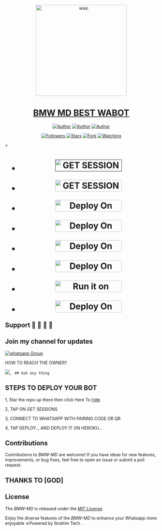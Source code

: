 <p align="center">  
  <a href="https://whatsapp.com/channel/0029VaZuGSxEawdxZK9CzM0Y">
    <img alt="wasi" height="300" src="https://telegra.ph/file/679935f170955bdf769af.jpg">
    <h1 align="center">BMW MD BEST WABOT</h1>
  </a>
</p>
<p align="center">
<a href="https://github.com/ibrahimaitech"><img title="Author" src="https://img.shields.io/badge/ibrahimaitech-black?style=for-the-badge&logo=Github"></a> <a href="https://whatsapp.com/channel/0029VaZuGSxEawdxZK9CzM0Y"><img title="Author" src="https://img.shields.io/badge/CHANNEL-black?style=for-the-badge&logo=whatsapp"></a> <a href="https://wa.me/25471077266"><img title="Author" src="https://img.shields.io/badge/CHAT US-black?style=for-the-badge&logo=whatsapp"></a>
<p/>
<p align="center">
<a href="https://github.com/ibrahimaitech?tab=followers"><img title="Followers" src="https://img.shields.io/github/followers/ibrahimaitech?label=Followers&style=social"></a>
<a href="https://github.com/ibrahimaitech/BMW-MD/stargazers/"><img title="Stars" src="https://img.shields.io/github/stars/ibrahimaitech/BMW-MD?&style=social"></a>
<a href="https://github.com/ibrahimaitech/BMW-MD/network/members"><img title="Fork" src="https://img.shields.io/github/forks/ibrahimaitech/BMW-MD?style=social"></a>
<a href="https://github.com/ibrahimaitech/BMW-MD/watchers"><img title="Watching" src="https://img.shields.io/github/watchers/ibrahimaitech/BMW-MD?label=Watching&style=social"></a>
</p>></a>                     

   <h1 align="center"                  



***




</a></p>
- <a href=""><img title="GET SESSION OPT 1" src="https://img.shields.io/badge/GET SESSION OPT 1-h?color=pink&style=for-the-badge&logo=bmw" width="220" height="38.45"/></a></p>


- <a href="https://render-session-scanner-by-ibrahim-adams.onrender.com/"><img title="GET SESSION OPT 2" src="https://img.shields.io/badge/GET SESSION OPT 1-h?color=red&style=for-the-badge&logo=bmw" width="220" height="38.45"/></a></p>



</p>

- <a href="https://dashboard.heroku.com/new?button-url=https://github.com/ibraahadam/BMW-MD&template=https://github.com/devibraah/BWM-XMD"><img title="Deploy On Render" src="https://img.shields.io/badge/DEPLOY ON HEROKU-h?color=yellow&style=for-the-badge&logo=bmw" width="220" height="38.45"/></a></p>



- <a href="https://toystack.ai/"><img title="Deploy On Render" src="https://img.shields.io/badge/DEPLOY ON TOYSTACK-h?color=orange&style=for-the-badge&logo=bmw" width="220" height="38.45"/></a></p>



- <a href="https://www.clever-cloud.com/"><img title="Deploy On Render" src="https://img.shields.io/badge/DEPLOY ON CLEVER-h?color=black&style=for-the-badge&logo=bmw" width="220" height="38.45"/></a></p>

</p>


- <a href="https://render.com"><img title="Deploy On Render" src="https://img.shields.io/badge/DEPLOY ON RENDER-h?color=grey&style=for-the-badge&logo=bmw" width="220" height="38.45"/></a></p>

</p>

- <a href="https://uptimerobot.com"><img title="Run it on uptime" src="https://img.shields.io/badge/RUN ON UPTIME-h?color=blue&style=for-the-badge&logo=bmw" width="220" height="38.45"/></a></p>

</p>

- <a href="https://github.com/IBRAHIM-TECH-AI/IBRAHIM-ADAMS-INFO"><img title="Deploy On Render" src="https://img.shields.io/badge/DEV INFORMATION-h?color=grey&style=for-the-badge&logo=bmw" width="220" height="38.45"/></a></p>



</p>
   
##


## Support 🧧 🧧 🧧 🧧
## Join my channel for updates
<a href="https://whatsapp.com/channel/0029VaZuGSxEawdxZK9CzM0Y" target="_blank">
    <img alt="whatsapp Group" src="https://img.shields.io/badge/ Whatsapp Support Channel -25D366?style=for-the-badge&logo=whatsapp&logoColor=white" />
  </a>
</p>


HOW TO REACH THE OWNER? 
 
   
   <a href="https://wa.me/message/74F2PC4JA4F3P1">
    <img src="https://img.shields.io/badge/WhatsApp-25D366?style=for-the-badge&logo=whatsapp&logoColor=white" />
  </a>&nbsp;&nbsp;
   <a

    ## Ask any thing

</p>

## STEPS TO DEPLOY YOUR BOT


1, Star the repo up there then click Here To  [`FORK`](https://github.com/ibrahimaitech/BMW-MD/fork)

2, TAP ON GET SESSIONS



3, CONNECT TO WHATSAPP WITH PAIRING CODE OR QR



4, TAP DEPLOY.., AND DEPLOY IT ON HEROKU...

</p>






  

</p>


## Contributions


Contributions to *BMW-MD* are welcome! If you have ideas for new features, improvements, or bug fixes, feel free to open an issue or submit a pull request.
## THANKS TO [GOD]

## License

The *BMW-MD* is released under the [MIT License](https://opensource.org/licenses/MIT).

Enjoy the diverse features of the *BMW-MD*  to enhance your Whatsapp more enjoyable
☣Powered by Ibrahim Tech
.
